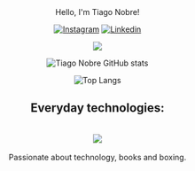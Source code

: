 
<div align = 'center'
 
### Hello, I'm Tiago Nobre! <br>
</div>
<div align='center'>

[![Instagram](https://img.shields.io/badge/Instagram-E4405F?style=for-the-badge&logo=instagram&logoColor=white)](https://instagram.com/tiago.desc)
[![Linkedin](https://img.shields.io/badge/LinkedIn-0077B5?style=for-the-badge&logo=linkedin&logoColor=white)](https://www.linkedin.com/in/tiago-nobre-7063aa23a?lipi=urn%3Ali%3Apage%3Ad_flagship3_profile_view_base_contact_details%3BIWAcTjvYRYynyjk65UxbVw%3D%3D)

 <img heigh="160em" src="https://github-readme-streak-stats.herokuapp.com?user=TiagoDesc&theme=dracula&hided&hide_border=true&hide_border=true">


![Tiago Nobre GitHub stats](https://github-readme-stats.vercel.app/api?username=TiagoDesc&show_icons=true&theme=dracula) 

![Top Langs](https://github-readme-stats.vercel.app/api/top-langs/?username=TiagoDesc&layout=compact&theme=dracula)

## Everyday technologies:

<div style = "display: inline_block" ><br>
  <img src="https://devicons.dev.br/icons?icon=Java,HTML,CSS,JavaScript,Tailwind&size=60&theme=dark&perline=15">
</div>
<br>
Passionate about technology, books and boxing. 
</div> <br>
